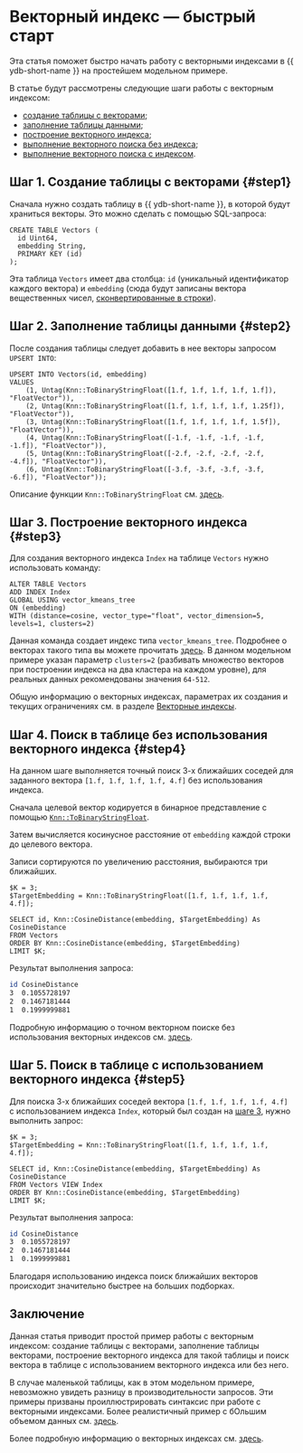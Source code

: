# Векторный индекс — быстрый старт

Эта статья поможет быстро начать работу с векторными индексами в {{ ydb-short-name }} на простейшем модельном примере.

В статье будут рассмотрены следующие шаги работы с векторным индексом:

* [создание таблицы с векторами](#step1);
* [заполнение таблицы данными](#step2);
* [построение векторного индекса](#step3);
* [выполнение векторного поиска без индекса](#step4);
* [выполнение векторного поиска с индексом](#step5).

## Шаг 1. Создание таблицы с векторами {#step1}

Сначала нужно создать таблицу в {{ ydb-short-name }}, в которой будут храниться векторы. Это можно сделать с помощью SQL-запроса:

```yql
CREATE TABLE Vectors (
  id Uint64,
  embedding String,
  PRIMARY KEY (id)
);
```

Эта таблица `Vectors` имеет два столбца: `id` (уникальный идентификатор каждого вектора) и `embedding` (сюда будут записаны вектора вещественных чисел, [сконвертированные в строки](https://ydb.tech/docs/ru/yql/reference/udf/list/knn?version=main#functions-convert)).

## Шаг 2. Заполнение таблицы данными {#step2}

После создания таблицы следует добавить в нее векторы запросом `UPSERT INTO`:

```yql
UPSERT INTO Vectors(id, embedding)
VALUES 
    (1, Untag(Knn::ToBinaryStringFloat([1.f, 1.f, 1.f, 1.f, 1.f]), "FloatVector")),
    (2, Untag(Knn::ToBinaryStringFloat([1.f, 1.f, 1.f, 1.f, 1.25f]), "FloatVector")),
    (3, Untag(Knn::ToBinaryStringFloat([1.f, 1.f, 1.f, 1.f, 1.5f]), "FloatVector")),
    (4, Untag(Knn::ToBinaryStringFloat([-1.f, -1.f, -1.f, -1.f, -1.f]), "FloatVector")),
    (5, Untag(Knn::ToBinaryStringFloat([-2.f, -2.f, -2.f, -2.f, -4.f]), "FloatVector")),
    (6, Untag(Knn::ToBinaryStringFloat([-3.f, -3.f, -3.f, -3.f, -6.f]), "FloatVector"));
```

Описание функции `Knn::ToBinaryStringFloat` см. [здесь](../../yql/reference/udf/list/knn?version=main).

## Шаг 3. Построение векторного индекса {#step3}

Для создания векторного индекса `Index` на таблице `Vectors` нужно использовать команду:

```yql
ALTER TABLE Vectors
ADD INDEX Index
GLOBAL USING vector_kmeans_tree 
ON (embedding)
WITH (distance=cosine, vector_type="float", vector_dimension=5, levels=1, clusters=2)
```

Данная команда создает индекс типа `vector_kmeans_tree`. Подробнее о векторах такого типа вы можете прочитать [здесь](../../dev/vector-indexes#kmeans-tree-type?version=main). В данном модельном примере указан параметр `clusters=2` (разбивать множество векторов при построении индекса на два кластера на каждом уровне), для реальных данных рекомендованы значения `64-512`.

Общую информацию о векторных индексах, параметрах их создания и текущих ограничениях см. в разделе [Векторные индексы](../../dev/vector-indexes?version=main).

## Шаг 4. Поиск в таблице без использования векторного индекса {#step4}

На данном шаге выполняется точный поиск 3-х ближайших соседей для заданного вектора `[1.f, 1.f, 1.f, 1.f, 4.f]` без использования индекса.

Сначала целевой вектор кодируется в бинарное представление с помощью [`Knn::ToBinaryStringFloat`](../../yql/reference/udf/list/knn#functions-convert).

Затем вычисляется косинусное расстояние от `embedding` каждой строки до целевого вектора.

Записи сортируются по увеличению расстояния, выбираются три ближайших.

```yql
$K = 3;
$TargetEmbedding = Knn::ToBinaryStringFloat([1.f, 1.f, 1.f, 1.f, 4.f]);

SELECT id, Knn::CosineDistance(embedding, $TargetEmbedding) As CosineDistance
FROM Vectors
ORDER BY Knn::CosineDistance(embedding, $TargetEmbedding)
LIMIT $K;
```

Результат выполнения запроса:

```bash
id CosineDistance
3  0.1055728197
2  0.1467181444
1  0.1999999881
```

Подробную информацию о точном векторном поиске без использования векторных индексов см. [здесь](../../yql/reference/udf/list/knn?version=main).

## Шаг 5. Поиск в таблице с использованием векторного индекса {#step5}

Для поиска 3-х ближайших соседей вектора `[1.f, 1.f, 1.f, 1.f, 4.f]` с использованием индекса `Index`, который был создан на [шаге 3](#step3), нужно выполнить запрос:

```yql
$K = 3;
$TargetEmbedding = Knn::ToBinaryStringFloat([1.f, 1.f, 1.f, 1.f, 4.f]);

SELECT id, Knn::CosineDistance(embedding, $TargetEmbedding) As CosineDistance
FROM Vectors VIEW Index
ORDER BY Knn::CosineDistance(embedding, $TargetEmbedding)
LIMIT $K;
```

Результат выполнения запроса:

```bash
id CosineDistance
3  0.1055728197
2  0.1467181444
1  0.1999999881
```

Благодаря использованию индекса поиск ближайших векторов происходит значительно быстрее на больших подборках.

## Заключение

Данная статья приводит простой пример работы с векторным индексом: создание таблицы с векторами, заполнение таблицы векторами, построение векторного индекса для такой таблицы и поиск вектора в таблице с использованием векторного индекса или без него.

В случае маленькой таблицы, как в этом модельном примере, невозможно увидеть разницу в производительности запросов. Эти примеры призваны проиллюстрировать синтаксис при работе с векторными индексами. Более реалистичный пример с бОльшим объемом данных см. [здесь](vector-index-with-prepared-dataset.md).

Более подробную информацию о векторных индексах см. [здесь](../../dev/vector-indexes?version=main).